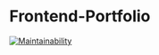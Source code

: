 # Frontend-Portfolio
[![Maintainability](https://api.codeclimate.com/v1/badges/0c9ebadff645984d7e02/maintainability)](https://codeclimate.com/github/ElisabethFox/Frontend-Portfolio/maintainability)